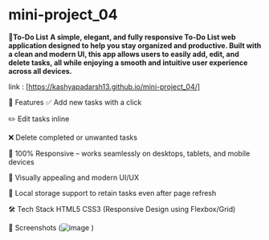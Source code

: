 # mini-project_04
📝**To-Do List**
**A simple, elegant, and fully responsive To-Do List web application designed to help you stay organized and productive. Built with a clean and modern UI, this app allows users to easily add, edit, and delete tasks, all while enjoying a smooth and intuitive user experience across all devices.**

link : [https://kashyapadarsh13.github.io/mini-project_04/]

🚀 Features
✅ Add new tasks with a click

✏️ Edit tasks inline

❌ Delete completed or unwanted tasks

📱 100% Responsive – works seamlessly on desktops, tablets, and mobile devices

🎨 Visually appealing and modern UI/UX

💾 Local storage support to retain tasks even after page refresh

🛠️ Tech Stack
HTML5
CSS3 (Responsive Design using Flexbox/Grid)

📸 Screenshots
(![image](https://github.com/user-attachments/assets/9a71426a-c056-4c03-bb5a-2727bcad786a)
)
